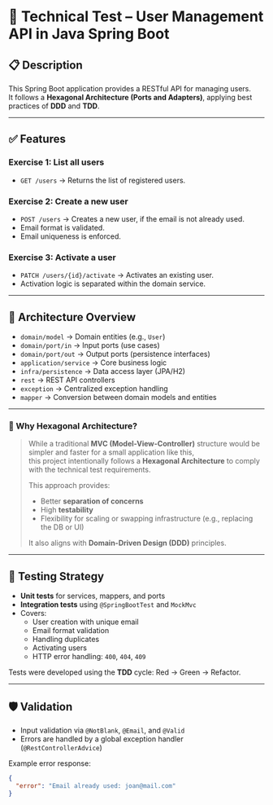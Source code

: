 # 🧪 Technical Test – User Management API in Java Spring Boot

## 📋 Description

This Spring Boot application provides a RESTful API for managing users.  
It follows a **Hexagonal Architecture (Ports and Adapters)**, applying best practices of **DDD** and **TDD**.

---

## ✅ Features

### Exercise 1: List all users
- `GET /users` → Returns the list of registered users.

### Exercise 2: Create a new user
- `POST /users` → Creates a new user, if the email is not already used.
- Email format is validated.
- Email uniqueness is enforced.

### Exercise 3: Activate a user
- `PATCH /users/{id}/activate` → Activates an existing user.
- Activation logic is separated within the domain service.

---

## 🧱 Architecture Overview

- `domain/model` → Domain entities (e.g., `User`)
- `domain/port/in` → Input ports (use cases)
- `domain/port/out` → Output ports (persistence interfaces)
- `application/service` → Core business logic
- `infra/persistence` → Data access layer (JPA/H2)
- `rest` → REST API controllers
- `exception` → Centralized exception handling
- `mapper` → Conversion between domain models and entities

---

### 🧭 Why Hexagonal Architecture?

> While a traditional **MVC (Model-View-Controller)** structure would be simpler and faster for a small application like this,  
> this project intentionally follows a **Hexagonal Architecture** to comply with the technical test requirements.  
>  
> This approach provides:
> - Better **separation of concerns**
> - High **testability**
> - Flexibility for scaling or swapping infrastructure (e.g., replacing the DB or UI)
>  
> It also aligns with **Domain-Driven Design (DDD)** principles.

---

## 🧪 Testing Strategy

- **Unit tests** for services, mappers, and ports
- **Integration tests** using `@SpringBootTest` and `MockMvc`
- Covers:
  - User creation with unique email
  - Email format validation
  - Handling duplicates
  - Activating users
  - HTTP error handling: `400`, `404`, `409`

Tests were developed using the **TDD** cycle: Red → Green → Refactor.

---

## 🛡️ Validation

- Input validation via `@NotBlank`, `@Email`, and `@Valid`
- Errors are handled by a global exception handler (`@RestControllerAdvice`)

Example error response:

```json
{
  "error": "Email already used: joan@mail.com"
}

